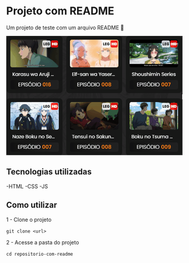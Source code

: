 # Projeto com README
Um projeto de teste com um arquivo README 🚀

[<img src="./Animação.gif" alt="gif da tela inicial do projeto xx">](https://github.com/Daniel-Maximiano)

## Tecnologias utilizadas
-HTML
-CSS
-JS

## Como utilizar

1 - Clone o projeto
```
git clone <url>
```

2 - Acesse a pasta do projeto
```
cd repositorio-com-readme
```


